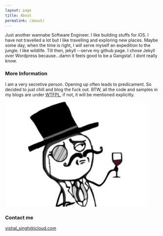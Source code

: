 ```yaml
---
layout: page
title: About
permalink: /about/
---
```


Just another wannabe Software Engineer. I like building stuffs for iOS. I have not travelled a lot but I like travelling and exploring new places. Maybe some day, when the time is right, I will serve myself an expedition to the jungle. I like wildlife. Till then, jekyll --serve my github page. I chose Jekyll over Wordpress because...damn it feels good to be a Gangsta!. I dont really know.


### More Information
I am a very secretive person. Opening up often leads to predicament. So decided to just chill and blog the fuck out. BTW, all the code and samples in my blogs are under [WTFPL](http://www.wtfpl.net), if not, it will be mentioned explicitly.

![Image alt](/assets/about_me/cheers.png "cheers")


### Contact me
[vishal_singh@icloud.com](mailto:vishal_singh@icloud.com)

